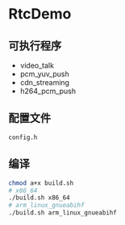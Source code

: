 # RtcDemo

## 可执行程序

- video_talk
- pcm_yuv_push
- cdn_streaming
- h264_pcm_push

## 配置文件

`config.h`

## 编译

```bash
chmod a+x build.sh
# x86_64
./build.sh x86_64
# arm_linux_gnueabihf
./build.sh arm_linux_gnueabihf

```
